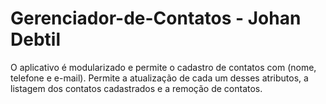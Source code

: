 # Gerenciador-de-Contatos - Johan Debtil

O aplicativo é modularizado e permite o cadastro de contatos com (nome, telefone e e-mail). Permite a atualização de cada um desses atributos, a listagem dos contatos cadastrados e a remoção de contatos.
